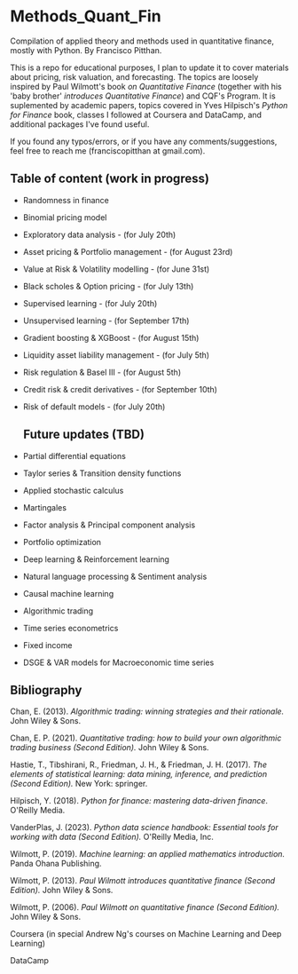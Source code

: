 # Methods_Quant_Fin
 
  Compilation of applied theory and methods used in quantitative finance, mostly with Python. By Francisco Pitthan.

  This is a repo for educational purposes, I plan to update it to cover materials about pricing, risk valuation, and forecasting. The topics are loosely inspired by Paul Wilmott's book *on Quantitative Finance* (together with his 'baby brother' *introduces Quantitative Finance*) and CQF's Program. It is suplemented by academic papers, topics covered in Yves Hilpisch's *Python for Finance* book, classes I followed at Coursera and DataCamp, and additional packages I've found useful.

  If you found any typos/errors, or if you have any comments/suggestions, feel free to reach me (franciscopitthan at gmail.com).

  ## Table of content (work in progress)

* Randomness in finance 
* Binomial pricing model
* Exploratory data analysis - (for July 20th)
* Asset pricing & Portfolio management - (for August 23rd)
* Value at Risk & Volatility modelling - (for June 31st)
* Black scholes & Option pricing - (for July 13th)
* Supervised learning - (for July 20th)
* Unsupervised learning - (for September 17th)
* Gradient boosting & XGBoost - (for August 15th)
* Liquidity asset liability management - (for July 5th)
* Risk regulation & Basel III - (for August 5th)
* Credit risk & credit derivatives - (for September 10th)
* Risk of default models - (for July 20th)

  ## Future updates (TBD)

* Partial differential equations
* Taylor series & Transition density functions
* Applied stochastic calculus
* Martingales
* Factor analysis & Principal component analysis
* Portfolio optimization
* Deep learning & Reinforcement learning
* Natural language processing & Sentiment analysis
* Causal machine learning
* Algorithmic trading
* Time series econometrics
* Fixed income
* DSGE & VAR models for Macroeconomic time series


## Bibliography

Chan, E. (2013). *Algorithmic trading: winning strategies and their rationale.* John Wiley & Sons.

Chan, E. P. (2021). *Quantitative trading: how to build your own algorithmic trading business (Second Edition).* John Wiley & Sons.

Hastie, T., Tibshirani, R., Friedman, J. H., & Friedman, J. H. (2017). *The elements of statistical learning: data mining, inference, and prediction (Second Edition).* New York: springer.

Hilpisch, Y. (2018). *Python for finance: mastering data-driven finance*. O'Reilly Media.

VanderPlas, J. (2023). *Python data science handbook: Essential tools for working with data (Second Edition).* O'Reilly Media, Inc.

Wilmott, P. (2019). *Machine learning: an applied mathematics introduction.* Panda Ohana Publishing.

Wilmott, P. (2013). *Paul Wilmott introduces quantitative finance (Second Edition).* John Wiley & Sons.

Wilmott, P. (2006). *Paul Wilmott on quantitative finance (Second Edition).* John Wiley & Sons.

Coursera (in special Andrew Ng's courses on Machine Learning and Deep Learning) 

DataCamp






  
